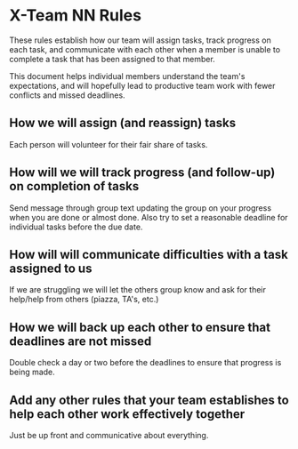 # X-Team NN Rules

These rules establish how our team will assign tasks,
track progress on each task, and communicate with each other 
when a member is unable to complete a task that has been assigned to that member.

This document helps individual members understand the team's expectations,
and will hopefully lead to productive team work with fewer conflicts
and missed deadlines.

## How we will assign (and reassign) tasks
Each person will volunteer for their fair share of tasks.


## How will we will track progress (and follow-up) on completion of tasks
Send message through group text updating the group on your progress when you are done or almost done. Also try to set a reasonable deadline for individual tasks before the due date.


## How will will communicate difficulties with a task assigned to us
If we are struggling we will let the others group know and ask for their help/help from others (piazza, TA's, etc.)


## How we will back up each other to ensure that deadlines are not missed
Double check a day or two before the deadlines to ensure that progress is being made.


## Add any other rules that your team establishes to help each other work effectively together
Just be up front and communicative about everything.


